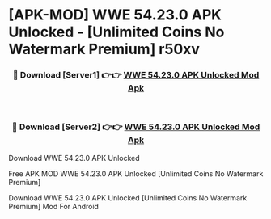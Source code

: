 # [APK-MOD] WWE 54.23.0 APK Unlocked - [Unlimited Coins No Watermark Premium] r50xv



<div align="center">
<h3>🔴 Download [Server1] 👉👉 <a href="https://momento.my/?title=WWE_54.23.0_APK_Unlocked">WWE 54.23.0 APK Unlocked Mod Apk</a></h3><br>

<h3>🔴 Download [Server2] 👉👉 <a href="https://momento.my/?title=WWE_54.23.0_APK_Unlocked">WWE 54.23.0 APK Unlocked Mod Apk</a></h3>
</div>



Download WWE 54.23.0 APK Unlocked 

Free APK MOD WWE 54.23.0 APK Unlocked [Unlimited Coins No Watermark Premium]

Download WWE 54.23.0 APK Unlocked [Unlimited Coins No Watermark Premium] Mod For Android
